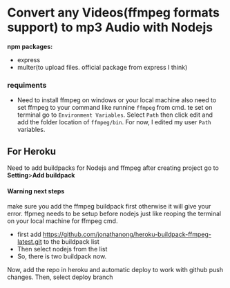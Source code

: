 # Convert any Videos(ffmpeg formats support) to mp3 Audio with Nodejs

**npm packages:**
- express
- multer(to upload files. official package from express I think)

### requiments
- Need to install ffmpeg on windows or your local machine also need to set ffmpeg to your command like runnine `ffmpeg` from cmd. te set on terminal go to `Environment Variables`. Select `Path` then click edit and add the folder location of `ffmpeg/bin`. For now, I edited my user `Path` variables.

## For Heroku
Need to add buildpacks for Nodejs and ffmpeg
after creating project go to **Setting**>**Add buildpack**
#### Warning next steps

make sure you add the ffmpeg buildpack first otherwise it will give your error. ffpmeg needs to be setup before nodejs just like reoping the terminal on your local machine for ffmpeg cmd.
- first add https://github.com/jonathanong/heroku-buildpack-ffmpeg-latest.git to the buildpack list
- Then select nodejs from the list
- So, there is two buildpack now.

Now, add the repo in heroku and automatic deploy to work with github push changes.
Then, select deploy branch

